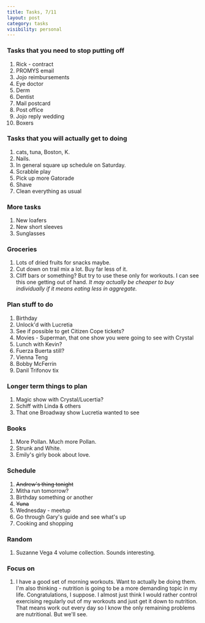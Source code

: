 ```yaml
---
title: Tasks, 7/11
layout: post
category: tasks
visibility: personal
---
```


### Tasks that you need to stop putting off

1. Rick - contract
2. PROMYS email
3. Jojo reimbursements
4. Eye doctor
5. Derm
6. Dentist
7. Mail postcard
8. Post office
9. Jojo reply wedding
10. Boxers

### Tasks that you will actually get to doing

1. cats, tuna, Boston, K.
2. Nails.
3. In general square up schedule on Saturday.
4. Scrabble play
5. Pick up more Gatorade
6. Shave
7. Clean everything as usual

### More tasks

1. New loafers
2. New short sleeves
3. Sunglasses

### Groceries

1. Lots of dried fruits for snacks maybe.
2. Cut down on trail mix a lot. Buy far less of it.
3. Cliff bars or something? But try to use these only for workouts. I can see this one getting out of hand. *It may actually be cheaper to buy individually if it means eating less in aggregate.*

### Plan stuff to do

1. Birthday
2. Unlock'd with Lucretia
3. See if possible to get Citizen Cope tickets?
4. Movies - Superman, that one show you were going to see with Crystal
5. Lunch with Kevin?
6. Fuerza Buerta still?
7. Vienna Teng
8. Bobby McFerrin
9. Danil Trifonov tix

### Longer term things to plan

1. Magic show with Crystal/Lucertia?
2. Schiff with Linda & others
3. That one Broadway show Lucretia wanted to see

### Books

1. More Pollan. Much more Pollan.
2. Strunk and White.
3. Emily's girly book about love.

### Schedule

1. ~~Andrew's thing tonight~~
2. Mitha run tomorrow?
3. Birthday something or another
4. ~~Yuna~~
5. Wednesday - meetup
6. Go through Gary's guide and see what's up
7. Cooking and shopping

### Random

1. Suzanne Vega 4 volume collection. Sounds interesting.

### Focus on

1. I have a good set of morning workouts. Want to actually be doing them. I'm also thinking - nutrition is going to be a more demanding topic in my life. Congratulations, I suppose. I almost just think I would rather control exercising regularly out of my workouts and just get it down to nutrition. That means work out every day so I know the only remaining problems are nutritional. But we'll see.
